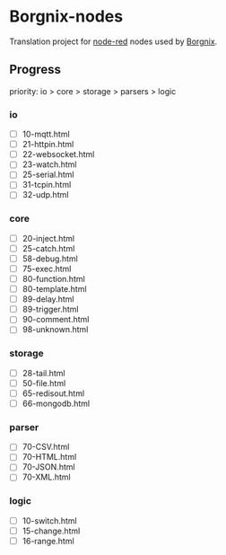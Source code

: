 Borgnix-nodes
=============

Translation project for [node-red][1] nodes used by [Borgnix][2].

Progress
--------
priority: io > core > storage > parsers > logic

### io

- [ ] 10-mqtt.html
- [ ] 21-httpin.html
- [ ] 22-websocket.html
- [ ] 23-watch.html
- [ ] 25-serial.html
- [ ] 31-tcpin.html
- [ ] 32-udp.html

### core

- [ ] 20-inject.html
- [ ] 25-catch.html
- [ ] 58-debug.html
- [ ] 75-exec.html
- [ ] 80-function.html
- [ ] 80-template.html
- [ ] 89-delay.html
- [ ] 89-trigger.html
- [ ] 90-comment.html
- [ ] 98-unknown.html

### storage

- [ ] 28-tail.html
- [ ] 50-file.html
- [ ] 65-redisout.html
- [ ] 66-mongodb.html

### parser

- [ ] 70-CSV.html
- [ ] 70-HTML.html
- [ ] 70-JSON.html
- [ ] 70-XML.html

### logic

- [ ] 10-switch.html
- [ ] 15-change.html
- [ ] 16-range.html

[1]: http://nodered.org/
[2]: http://z.borgnix.com/